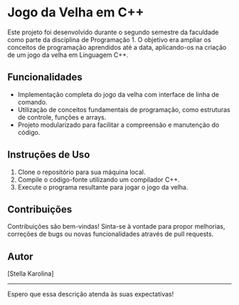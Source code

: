 
# Jogo da Velha em C++

Este projeto foi desenvolvido durante o segundo semestre da faculdade como parte da disciplina de Programação 1. O objetivo era ampliar os conceitos de programação aprendidos até a data, aplicando-os na criação de um jogo da velha em Linguagem C++.

## Funcionalidades

- Implementação completa do jogo da velha com interface de linha de comando.
- Utilização de conceitos fundamentais de programação, como estruturas de controle, funções e arrays.
- Projeto modularizado para facilitar a compreensão e manutenção do código.

## Instruções de Uso

1. Clone o repositório para sua máquina local.
2. Compile o código-fonte utilizando um compilador C++.
3. Execute o programa resultante para jogar o jogo da velha.

## Contribuições

Contribuições são bem-vindas! Sinta-se à vontade para propor melhorias, correções de bugs ou novas funcionalidades através de pull requests.

## Autor

[Stella Karolina]

---

Espero que essa descrição atenda às suas expectativas!
